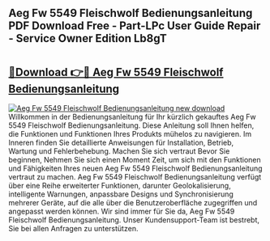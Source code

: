 ## Aeg Fw 5549 Fleischwolf Bedienungsanleitung PDF Download Free - Part-LPc User Guide Repair - Service Owner Edition Lb8gT

# <h2><a href="http://df5ph6.blite.top/?on=Aeg+Fw+5549+Fleischwolf+Bedienungsanleitung">🔗Download 👉🔴 Aeg Fw 5549 Fleischwolf Bedienungsanleitung</a></h2>

[![Aeg Fw 5549 Fleischwolf Bedienungsanleitung new download](https://i.imgur.com/lujVjoI.png)](http://df5ph6.blite.top/?on=Aeg+Fw+5549+Fleischwolf+Bedienungsanleitung)
Willkommen in der Bedienungsanleitung für Ihr kürzlich gekauftes Aeg Fw 5549 Fleischwolf Bedienungsanleitung. Diese Anleitung soll Ihnen helfen, die Funktionen und Funktionen Ihres Produkts mühelos zu navigieren. Im Inneren finden Sie detaillierte Anweisungen für Installation, Betrieb, Wartung und Fehlerbehebung. Machen Sie sich vertraut Bevor Sie beginnen, Nehmen Sie sich einen Moment Zeit, um sich mit den Funktionen und Fähigkeiten Ihres neuen Aeg Fw 5549 Fleischwolf Bedienungsanleitung vertraut zu machen. Aeg Fw 5549 Fleischwolf Bedienungsanleitung verfügt über eine Reihe erweiterter Funktionen, darunter Geolokalisierung, intelligente Warnungen, anpassbare Designs und Synchronisierung mehrerer Geräte, auf die alle über die Benutzeroberfläche zugegriffen und angepasst werden können. Wir sind immer für Sie da, Aeg Fw 5549 Fleischwolf Bedienungsanleitung. Unser Kundensupport-Team ist bestrebt, Sie bei allen Anfragen zu unterstützen.
